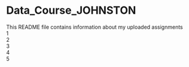 # Data_Course_JOHNSTON  
This README file contains information about my uploaded assignments  
1  
2  
3  
4  
5  

